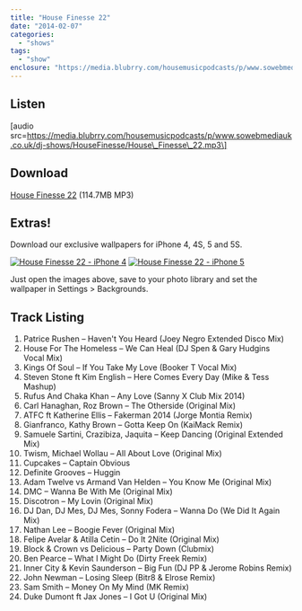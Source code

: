```yaml
---
title: "House Finesse 22"
date: "2014-02-07"
categories: 
  - "shows"
tags: 
  - "show"
enclosure: "https://media.blubrry.com/housemusicpodcasts/p/www.sowebmediauk.co.uk/dj-shows/HouseFinesse/House_Finesse_22.mp3 0 audio/mpeg "
---
```


## Listen

\[audio src=https://media.blubrry.com/housemusicpodcasts/p/www.sowebmediauk.co.uk/dj-shows/HouseFinesse/House\_Finesse\_22.mp3\]

## Download

[House Finesse 22](https://media.blubrry.com/housemusicpodcasts/p/www.sowebmediauk.co.uk/dj-shows/HouseFinesse/House_Finesse_22.mp3) (114.7MB MP3)

## Extras!

Download our exclusive wallpapers for iPhone 4, 4S, 5 and 5S.

[![House Finesse 22 - iPhone 4](https://housefinesse.com/wp-content/uploads/2014/02/House-Finesse-22-iPhone-4.jpg)](https://housefinesse.com/wp-content/uploads/2014/02/House-Finesse-22-iPhone-4.jpg) [![House Finesse 22 - iPhone 5](https://www.housefinesse.com/wp-content/uploads/2014/02/House-Finesse-22-iPhone-5-576x1024.jpg)](https://housefinesse.com/wp-content/uploads/2014/02/House-Finesse-22-iPhone-5.jpg)

Just open the images above, save to your photo library and set the wallpaper in Settings > Backgrounds.

## Track Listing

1. Patrice Rushen – Haven't You Heard (Joey Negro Extended Disco Mix)
2. House For The Homeless – We Can Heal (DJ Spen & Gary Hudgins Vocal Mix)
3. Kings Of Soul – If You Take My Love (Booker T Vocal Mix)
4. Steven Stone ft Kim English – Here Comes Every Day (Mike & Tess Mashup)
5. Rufus And Chaka Khan – Any Love (Sanny X Club Mix 2014)
6. Carl Hanaghan, Roz Brown – The Otherside (Original Mix)
7. ATFC ft Katherine Ellis – Fakerman 2014 (Jorge Montia Remix)
8. Gianfranco, Kathy Brown – Gotta Keep On (KaiMack Remix)
9. Samuele Sartini, Crazibiza, Jaquita – Keep Dancing (Original Extended Mix)
10. Twism, Michael Wollau – All About Love (Original Mix)
11. Cupcakes – Captain Obvious
12. Definite Grooves – Huggin
13. Adam Twelve vs Armand Van Helden – You Know Me (Original Mix)
14. DMC – Wanna Be With Me (Original Mix)
15. Discotron – My Lovin (Original Mix)
16. DJ Dan, DJ Mes, DJ Mes, Sonny Fodera – Wanna Do (We Did It Again Mix)
17. Nathan Lee – Boogie Fever (Original Mix)
18. Felipe Avelar & Atilla Cetin – Do It 2Nite (Original Mix)
19. Block & Crown vs Delicious – Party Down (Clubmix)
20. Ben Pearce – What I Might Do (Dirty Freek Remix)
21. Inner City & Kevin Saunderson – Big Fun (DJ PP & Jerome Robins Remix)
22. John Newman – Losing Sleep (Bitr8 & Elrose Remix)
23. Sam Smith – Money On My Mind (MK Remix)
24. Duke Dumont ft Jax Jones – I Got U (Original Mix)
